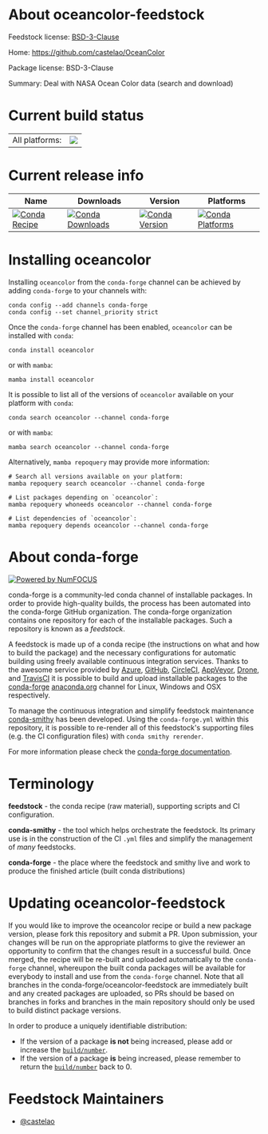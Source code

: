 About oceancolor-feedstock
==========================

Feedstock license: [BSD-3-Clause](https://github.com/conda-forge/oceancolor-feedstock/blob/main/LICENSE.txt)

Home: https://github.com/castelao/OceanColor

Package license: BSD-3-Clause

Summary: Deal with NASA Ocean Color data (search and download)

Current build status
====================


<table><tr><td>All platforms:</td>
    <td>
      <a href="https://dev.azure.com/conda-forge/feedstock-builds/_build/latest?definitionId=13924&branchName=main">
        <img src="https://dev.azure.com/conda-forge/feedstock-builds/_apis/build/status/oceancolor-feedstock?branchName=main">
      </a>
    </td>
  </tr>
</table>

Current release info
====================

| Name | Downloads | Version | Platforms |
| --- | --- | --- | --- |
| [![Conda Recipe](https://img.shields.io/badge/recipe-oceancolor-green.svg)](https://anaconda.org/conda-forge/oceancolor) | [![Conda Downloads](https://img.shields.io/conda/dn/conda-forge/oceancolor.svg)](https://anaconda.org/conda-forge/oceancolor) | [![Conda Version](https://img.shields.io/conda/vn/conda-forge/oceancolor.svg)](https://anaconda.org/conda-forge/oceancolor) | [![Conda Platforms](https://img.shields.io/conda/pn/conda-forge/oceancolor.svg)](https://anaconda.org/conda-forge/oceancolor) |

Installing oceancolor
=====================

Installing `oceancolor` from the `conda-forge` channel can be achieved by adding `conda-forge` to your channels with:

```
conda config --add channels conda-forge
conda config --set channel_priority strict
```

Once the `conda-forge` channel has been enabled, `oceancolor` can be installed with `conda`:

```
conda install oceancolor
```

or with `mamba`:

```
mamba install oceancolor
```

It is possible to list all of the versions of `oceancolor` available on your platform with `conda`:

```
conda search oceancolor --channel conda-forge
```

or with `mamba`:

```
mamba search oceancolor --channel conda-forge
```

Alternatively, `mamba repoquery` may provide more information:

```
# Search all versions available on your platform:
mamba repoquery search oceancolor --channel conda-forge

# List packages depending on `oceancolor`:
mamba repoquery whoneeds oceancolor --channel conda-forge

# List dependencies of `oceancolor`:
mamba repoquery depends oceancolor --channel conda-forge
```


About conda-forge
=================

[![Powered by
NumFOCUS](https://img.shields.io/badge/powered%20by-NumFOCUS-orange.svg?style=flat&colorA=E1523D&colorB=007D8A)](https://numfocus.org)

conda-forge is a community-led conda channel of installable packages.
In order to provide high-quality builds, the process has been automated into the
conda-forge GitHub organization. The conda-forge organization contains one repository
for each of the installable packages. Such a repository is known as a *feedstock*.

A feedstock is made up of a conda recipe (the instructions on what and how to build
the package) and the necessary configurations for automatic building using freely
available continuous integration services. Thanks to the awesome service provided by
[Azure](https://azure.microsoft.com/en-us/services/devops/), [GitHub](https://github.com/),
[CircleCI](https://circleci.com/), [AppVeyor](https://www.appveyor.com/),
[Drone](https://cloud.drone.io/welcome), and [TravisCI](https://travis-ci.com/)
it is possible to build and upload installable packages to the
[conda-forge](https://anaconda.org/conda-forge) [anaconda.org](https://anaconda.org/)
channel for Linux, Windows and OSX respectively.

To manage the continuous integration and simplify feedstock maintenance
[conda-smithy](https://github.com/conda-forge/conda-smithy) has been developed.
Using the ``conda-forge.yml`` within this repository, it is possible to re-render all of
this feedstock's supporting files (e.g. the CI configuration files) with ``conda smithy rerender``.

For more information please check the [conda-forge documentation](https://conda-forge.org/docs/).

Terminology
===========

**feedstock** - the conda recipe (raw material), supporting scripts and CI configuration.

**conda-smithy** - the tool which helps orchestrate the feedstock.
                   Its primary use is in the construction of the CI ``.yml`` files
                   and simplify the management of *many* feedstocks.

**conda-forge** - the place where the feedstock and smithy live and work to
                  produce the finished article (built conda distributions)


Updating oceancolor-feedstock
=============================

If you would like to improve the oceancolor recipe or build a new
package version, please fork this repository and submit a PR. Upon submission,
your changes will be run on the appropriate platforms to give the reviewer an
opportunity to confirm that the changes result in a successful build. Once
merged, the recipe will be re-built and uploaded automatically to the
`conda-forge` channel, whereupon the built conda packages will be available for
everybody to install and use from the `conda-forge` channel.
Note that all branches in the conda-forge/oceancolor-feedstock are
immediately built and any created packages are uploaded, so PRs should be based
on branches in forks and branches in the main repository should only be used to
build distinct package versions.

In order to produce a uniquely identifiable distribution:
 * If the version of a package **is not** being increased, please add or increase
   the [``build/number``](https://docs.conda.io/projects/conda-build/en/latest/resources/define-metadata.html#build-number-and-string).
 * If the version of a package **is** being increased, please remember to return
   the [``build/number``](https://docs.conda.io/projects/conda-build/en/latest/resources/define-metadata.html#build-number-and-string)
   back to 0.

Feedstock Maintainers
=====================

* [@castelao](https://github.com/castelao/)

